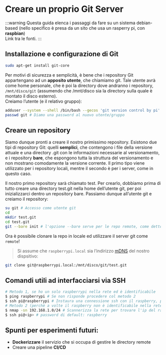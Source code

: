 # Creare un proprio Git Server
:::warning
Questa guida elenca i passaggi da fare su un sistema debian-based (nello specifico è presa da un sito che usa un rasperry pi, con **raspbian**)<br>
Link tra le fonti.
:::

## Installazione e configurazione di Git
```sh
sudo apt-get install git-core
```
Per motivi di sicurezza e semplicità, è bene che i repository Git appartengano ad un **apposito utente**, che chiamiamo git. Tale utente avrà come home personale, che è poi la directory dove andranno i repository, `/mnt/disco/git` (assumendo che /mnt/disco sia la directory sulla quale è montato il disco esterno).<br>
Creiamo l’utente (e il relativo gruppo):
```sh
adduser --system --shell /bin/bash --gecos 'git version control by pi' --group --home /mnt/disco/git git
passwd git # Diamo una password al nuovo utente/gruppo
```

## Creare un repository

Siamo dunque pronti a creare il nostro primissimo repository. Esistono due tipi di repository Git: quelli **semplici**, che contengono i file della versione attuale e una directory .git con le informazioni necessarie al versionamento, e i repository **bare**, che espongono tutta la struttura del versionamento e non mostrano comodamente la versione corrente. Il primo tipo viene utilizzato per i repository locali, mentre il secondo è per i server, come in questo caso.<br>

Il nostro primo repository sarà chiamato test. Per crearlo, dobbiamo prima di tutto creare una directory test.git nella home dell’utente git, per poi inizializzarci dentro un repository bare. Passiamo dunque all’utente git e creiamo il repository:
```sh
su git # Accesso come utente git
cd
mkdir test.git
cd test.git
git --bare init # l'opzione --bare serve per le repo remote, come detto sopra
```
Ora è possibile clonare la repo in locale ed utilizzare il server git come `remote`!
> Si assume che `raspberrypi.local` sia l’indirizzo [mDNS](https://en.wikipedia.org/wiki/Multicast_DNS) del nostro dispsitivo:
```sh
git clone git@raspberrypi.local:/mnt/disco/git/test.git
```

## Comandi utili ad interfacciarsi via SSH
```sh
# Metodo 1, se ho un solo raspberrypi nella rete ed è identificabile
$ ping raspberrypi # Se non risponde procedere col metodo 2
$ ssh pi@raspberrypi # Instaura una connessione ssh con il raspberry, password di default: raspberry
# Metodo 2 (perchè a volte il raspberry non è identificabile nella rete come raspberry o raspberrypi)
$ nmap -sn 192.168.1.0/24 # Scannerizza la rete per trovare l'ip del raspberry pi
$ ssh pi@<ip> # password di default: raspberry
```

## Spunti per esperimenti futuri:
- **Dockerizzare** il servizio che si occupa di gestire le directory remote
- Creare una pipeline **CI/CD**
